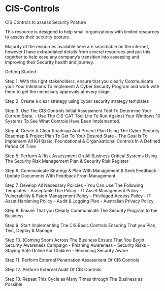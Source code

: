 # CIS-Controls
CIS Controls to assess Security Posture 

This resource is designed to help small organizations with limited resources to assess their security posture.

Majority of the resources available here are searchable on the internet, however I have extrapolated details from several resources and put this together to help ease any company’s transition into assessing and improving their Security health and journey.


Getting Started.

Step 1.
With the right stakeholders, ensure that you clearly Communicate your Your Intentions To Implement A Cyber Security Program and work with them to get the necessary approvals at every stage 

Step 2.
Create  a clear strategy using cyber security strategy templates

Step 3.
Use The CIS Controls Initial Assessment Tool To Determine Your Current State.
	- Use The CIS-CAT Tool Lite To Run Against Your Windows 10 Systems To See What Controls Have Been Implemented.

Step 4.
Create A  Clear Roadmap And Project Plan Using The Cyber Security Roadmap & Project Plan To Get To Your Desired State
	- The Goal Is To Implement All IG1 Basic, Foundational & Organisational Controls In A Defined Period Of Time

Step 5.
Perform A Risk Assessment On All Business Critical Systems Using The Security Risk Management Plan & Security Risk Register

Step 6.
Communicate Strategy & Plan With Management & Seek Feedback
	- Update Documents With Feedback From Management

Step 7.
Develop All Necessary Policies 
	- You Can Use The Following Templates 
		- Acceptable Use Policy
		- IT Asset Management Policy
		- Vulnerability & Patch Management Policy
		- Privileged Access Policy
		- IT Asset Hardening Policy
		- Audit & Logging Plan
		- Australian Privacy Policy

Step 8.
Ensure That you Clearly Communicate The Security Program to  the Business 

Step 9.
Start  Implementing The CIS Basic Controls Ensuring That you Plan, Test, Deploy & Manage

Step 10. (Coming Soon)
Across The Business Ensure That You Begin Security Awareness Campaign
	- Phishing Awareness
	- Security Risks
	- Staying Safe Online For Children
	- Becoming Security Aware

Step 11.
Perform External Penetration Assessment Of CIS Controls 

Step 12.
Perform External Audit Of CIS Controls 

Step 13.
Repeat This Cycle as Many Times through The Business as Possible 



